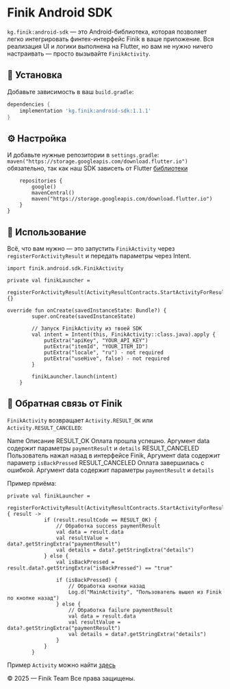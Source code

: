 # Finik Android SDK

`kg.finik:android-sdk` — это Android-библиотека, которая позволяет легко интегрировать финтех-интерфейс Finik в ваше приложение. Вся реализация UI и логики выполнена на Flutter, но вам не нужно ничего настраивать — просто вызывайте `FinikActivity`.

## 🔧 Установка

Добавьте зависимость в ваш `build.gradle`:

```groovy
dependencies {
    implementation 'kg.finik:android-sdk:1.1.1'
}
```

## ⚙️ Настройка

И добавьте нужные репозитории в `settings.gradle`:
`maven("https://storage.googleapis.com/download.flutter.io")` обязательно, так как наш SDK зависеть от Flutter [библиотеки](https://pub.dev/packages/finik_sdk)

```dependencyResolutionManagement {
    repositories {
        google()
        mavenCentral()
        maven("https://storage.googleapis.com/download.flutter.io")
    }
}
```

## 🚀 Использование

Всё, что вам нужно — это запустить `FinikActivity` через `registerForActivityResult` и передать параметры через Intent.

```import android.content.Intent
import finik.android.sdk.FinikActivity

private val finikLauncher =
        registerForActivityResult(ActivityResultContracts.StartActivityForResult()) {}

override fun onCreate(savedInstanceState: Bundle?) {
        super.onCreate(savedInstanceState)

        // Запуск FinikActivity из твоей SDK
        val intent = Intent(this, FinikActivity::class.java).apply {
            putExtra("apiKey", "YOUR_API_KEY")
            putExtra("itemId", "YOUR_ITEM_ID")
            putExtra("locale", "ru") - not required
            putExtra("useHive", false) - not required
        }

        finikLauncher.launch(intent)
    }
```

## 📡 Обратная связь от Finik

`FinikActivity` возвращает `Activity.RESULT_OK` или `Activity.RESULT_CANCELED`:

Name Описание
RESULT_OK Оплата прошла успешно. Аргумент data содержит параметры `paymentResult` и `details`
RESULT_CANCELED Пользователь нажал назад в интерфейсе Finik, Аргумент data содержит параметр `isBackPressed`
RESULT_CANCELED Оплата завершилась с ошибкой. Аргумент data содержит параметры `paymentResult` и `details`

Пример приёма:

```
private val finikLauncher =
        registerForActivityResult(ActivityResultContracts.StartActivityForResult()) { result ->
            if (result.resultCode == RESULT_OK) {
                // Обработка success paymentResult
                val data = result.data
                val resultValue = data?.getStringExtra("paymentResult")
                val details = data?.getStringExtra("details")
            } else {
                val isBackPressed = result.data?.getStringExtra("isBackPressed") == "true"

                if (isBackPressed) {
                    // Обработка кнопки назад
                    Log.d("MainActivity", "Пользователь вышел из Finik по кнопке назад")
                } else {
                    // Обработка failure paymentResult
                    val data = result.data
                    val resultValue = data?.getStringExtra("paymentResult")
                    val details = data?.getStringExtra("details")
                }
            }
        }
```

Пример `Activity` можно найти [здесь](app/src/main/java/finik/android/sdk/MainActivity.kt)

© 2025 — Finik Team
Все права защищены.
